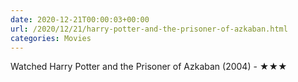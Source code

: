 ```yaml
---
date: 2020-12-21T00:00:03+00:00
url: /2020/12/21/harry-potter-and-the-prisoner-of-azkaban.html
categories: Movies
---
```

Watched Harry Potter and the Prisoner of Azkaban (2004) - ★★★





